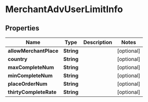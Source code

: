 

# MerchantAdvUserLimitInfo


## Properties

| Name | Type | Description | Notes |
|------------ | ------------- | ------------- | -------------|
|**allowMerchantPlace** | **String** |  |  [optional] |
|**country** | **String** |  |  [optional] |
|**maxCompleteNum** | **String** |  |  [optional] |
|**minCompleteNum** | **String** |  |  [optional] |
|**placeOrderNum** | **String** |  |  [optional] |
|**thirtyCompleteRate** | **String** |  |  [optional] |



